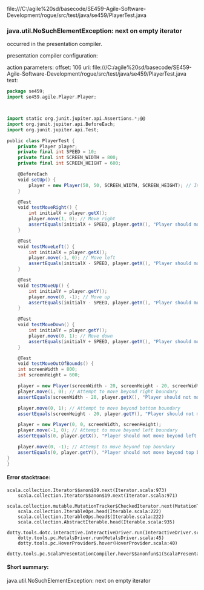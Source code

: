 file:///C:/agile%20sd/basecode/SE459-Agile-Software-Development/rogue/src/test/java/se459/PlayerTest.java
### java.util.NoSuchElementException: next on empty iterator

occurred in the presentation compiler.

presentation compiler configuration:


action parameters:
offset: 106
uri: file:///C:/agile%20sd/basecode/SE459-Agile-Software-Development/rogue/src/test/java/se459/PlayerTest.java
text:
```scala
package se459;
import se459.agile.Player.Player;



import static org.junit.jupiter.api.Assertions.*;@@
import org.junit.jupiter.api.BeforeEach;
import org.junit.jupiter.api.Test;

public class PlayerTest {
    private Player player;
    private final int SPEED = 10;
    private final int SCREEN_WIDTH = 800;
    private final int SCREEN_HEIGHT = 600;

    @BeforeEach
    void setUp() {
        player = new Player(50, 50, SCREEN_WIDTH, SCREEN_HEIGHT); // Initial position (50,50)
    }

    @Test
    void testMoveRight() {
        int initialX = player.getX();
        player.move(1, 0); // Move right
        assertEquals(initialX + SPEED, player.getX(), "Player should move right by speed");
    }

    @Test
    void testMoveLeft() {
        int initialX = player.getX();
        player.move(-1, 0); // Move left
        assertEquals(initialX - SPEED, player.getX(), "Player should move left by speed");
    }

    @Test
    void testMoveUp() {
        int initialY = player.getY();
        player.move(0, -1); // Move up
        assertEquals(initialY - SPEED, player.getY(), "Player should move up by speed");
    }

    @Test
    void testMoveDown() {
        int initialY = player.getY();
        player.move(0, 1); // Move down
        assertEquals(initialY + SPEED, player.getY(), "Player should move down by speed");
    }

    @Test
    void testMoveOutOfBounds() {
    int screenWidth = 800;
    int screenHeight = 600;

    player = new Player(screenWidth - 20, screenHeight - 20, screenWidth, screenHeight);
    player.move(1, 0); // Attempt to move beyond right boundary
    assertEquals(screenWidth - 20, player.getX(), "Player should not move beyond screen width");

    player.move(0, 1); // Attempt to move beyond bottom boundary
    assertEquals(screenHeight - 20, player.getY(), "Player should not move beyond screen height");

    player = new Player(0, 0, screenWidth, screenHeight);
    player.move(-1, 0); // Attempt to move beyond left boundary
    assertEquals(0, player.getX(), "Player should not move beyond left boundary");

    player.move(0, -1); // Attempt to move beyond top boundary
    assertEquals(0, player.getY(), "Player should not move beyond top boundary");
}
}


```



#### Error stacktrace:

```
scala.collection.Iterator$$anon$19.next(Iterator.scala:973)
	scala.collection.Iterator$$anon$19.next(Iterator.scala:971)
	scala.collection.mutable.MutationTracker$CheckedIterator.next(MutationTracker.scala:76)
	scala.collection.IterableOps.head(Iterable.scala:222)
	scala.collection.IterableOps.head$(Iterable.scala:222)
	scala.collection.AbstractIterable.head(Iterable.scala:935)
	dotty.tools.dotc.interactive.InteractiveDriver.run(InteractiveDriver.scala:164)
	dotty.tools.pc.MetalsDriver.run(MetalsDriver.scala:45)
	dotty.tools.pc.HoverProvider$.hover(HoverProvider.scala:40)
	dotty.tools.pc.ScalaPresentationCompiler.hover$$anonfun$1(ScalaPresentationCompiler.scala:376)
```
#### Short summary: 

java.util.NoSuchElementException: next on empty iterator